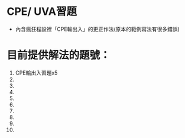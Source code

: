 # CPE/ UVA習題
- 內含瘋狂程設裡「CPE輸出入」的更正作法(原本的範例寫法有很多錯誤)
# 目前提供解法的題號：
1.  CPE輸出入習題x5
2.  
3.  
4.  
5.  
6.  
7.  
8.  
9.  
10. 


